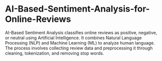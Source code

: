 # AI-Based-Sentiment-Analysis-for-Online-Reviews
AI-Based Sentiment Analysis classifies online reviews as positive, negative, or neutral using Artificial Intelligence. It combines Natural Language Processing (NLP) and Machine Learning (ML) to analyze human language. The process involves collecting review data and preprocessing it through cleaning, tokenization, and removing stop words.
